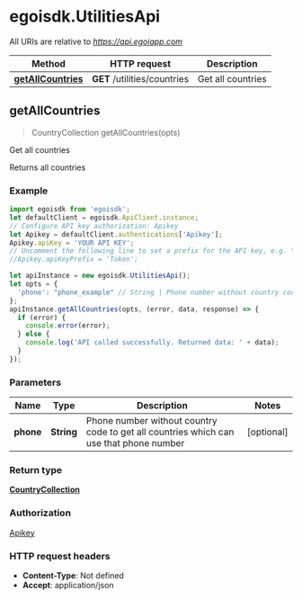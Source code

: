 # egoisdk.UtilitiesApi

All URIs are relative to *https://api.egoiapp.com*

Method | HTTP request | Description
------------- | ------------- | -------------
[**getAllCountries**](UtilitiesApi.md#getAllCountries) | **GET** /utilities/countries | Get all countries



## getAllCountries

> CountryCollection getAllCountries(opts)

Get all countries

Returns all countries

### Example

```javascript
import egoisdk from 'egoisdk';
let defaultClient = egoisdk.ApiClient.instance;
// Configure API key authorization: Apikey
let Apikey = defaultClient.authentications['Apikey'];
Apikey.apiKey = 'YOUR API KEY';
// Uncomment the following line to set a prefix for the API key, e.g. "Token" (defaults to null)
//Apikey.apiKeyPrefix = 'Token';

let apiInstance = new egoisdk.UtilitiesApi();
let opts = {
  'phone': "phone_example" // String | Phone number without country code to get all countries which can use that phone number
};
apiInstance.getAllCountries(opts, (error, data, response) => {
  if (error) {
    console.error(error);
  } else {
    console.log('API called successfully. Returned data: ' + data);
  }
});
```

### Parameters


Name | Type | Description  | Notes
------------- | ------------- | ------------- | -------------
 **phone** | **String**| Phone number without country code to get all countries which can use that phone number | [optional] 

### Return type

[**CountryCollection**](CountryCollection.md)

### Authorization

[Apikey](../README.md#Apikey)

### HTTP request headers

- **Content-Type**: Not defined
- **Accept**: application/json

